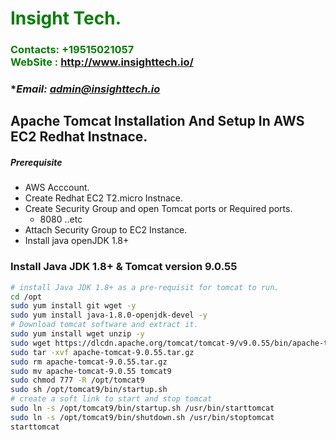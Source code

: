 #  **<span style="color:green">Insight Tech.</span>**
### **<span style="color:green">Contacts: +19515021057<br> WebSite : <http://www.insighttech.io/></span>**
### **Email: admin@insighttech.io*



## Apache Tomcat Installation And Setup In AWS EC2 Redhat Instnace.
##### Prerequisite
+ AWS Acccount.
+ Create Redhat EC2 T2.micro Instnace.
+ Create Security Group and open Tomcat ports or Required ports.
   + 8080 ..etc
+ Attach Security Group to EC2 Instance.
+ Install java openJDK 1.8+

### Install Java JDK 1.8+ & Tomcat version 9.0.55

``` sh
# install Java JDK 1.8+ as a pre-requisit for tomcat to run.
cd /opt 
sudo yum install git wget -y
sudo yum install java-1.8.0-openjdk-devel -y
# Download tomcat software and extract it.
sudo yum install wget unzip -y
sudo wget https://dlcdn.apache.org/tomcat/tomcat-9/v9.0.55/bin/apache-tomcat-9.0.55.tar.gz
sudo tar -xvf apache-tomcat-9.0.55.tar.gz
sudo rm apache-tomcat-9.0.55.tar.gz
sudo mv apache-tomcat-9.0.55 tomcat9
sudo chmod 777 -R /opt/tomcat9
sudo sh /opt/tomcat9/bin/startup.sh
# create a soft link to start and stop tomcat
sudo ln -s /opt/tomcat9/bin/startup.sh /usr/bin/starttomcat
sudo ln -s /opt/tomcat9/bin/shutdown.sh /usr/bin/stoptomcat
starttomcat
```

